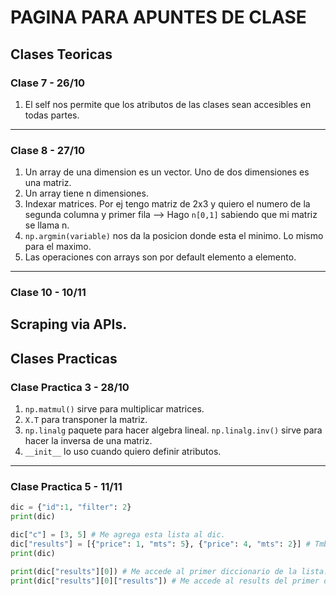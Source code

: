 # PAGINA PARA APUNTES DE CLASE

## Clases Teoricas

### Clase 7 - 26/10
1. El self nos permite que los atributos de las clases sean accesibles en todas partes.
---
### Clase 8 - 27/10
1. Un array de una dimension es un vector. Uno de dos dimensiones es una matriz.
2. Un array tiene n dimensiones.
3. Indexar matrices. Por ej tengo matriz de 2x3 y quiero el numero de la segunda columna y primer fila --> Hago `n[0,1]` sabiendo que mi matriz se llama n.
4. `np.argmin(variable)` nos da la posicion donde esta el minimo. Lo mismo para el maximo.
5. Las operaciones con arrays son por default elemento a elemento.
---
### Clase 10 - 10/11
Scraping via **APIs**.
---


## Clases Practicas

### Clase Practica 3 - 28/10
1. `np.matmul()` sirve para multiplicar matrices.
2. `X.T` para transponer la matriz.
3. `np.linalg` paquete para hacer algebra lineal. `np.linalg.inv()` sirve para hacer la inversa de una matriz.
4. `__init__` lo uso cuando quiero definir atributos.
---
### Clase Practica 5 - 11/11
```python
dic = {"id":1, "filter": 2}
print(dic)

dic["c"] = [3, 5] # Me agrega esta lista al dic.
dic["results"] = [{"price": 1, "mts": 5}, {"price": 4, "mts": 2}] # Tmb puedo agregar otro diccionario. ESTO ES UNA LISTA.
print(dic)

print(dic["results"][0]) # Me accede al primer diccionario de la lista.
print(dic["results"][0]["results"]) # Me accede al results del primer diccionario de la lista.
```